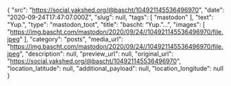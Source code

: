 {
  "src": "https://social.yakshed.org/@bascht/104921145536496970",
  "date": "2020-09-24T17:47:07.000Z",
  "slug": null,
  "tags": [
    "mastodon"
  ],
  "text": "Yup.",
  "type": "mastodon_toot",
  "title": "bascht: “Yup.”…",
  "images": [
    "https://img.bascht.com/mastodon/2020/09/24//104921145536496970/file.jpeg"
  ],
  "category": "posts",
  "media_url": "https://img.bascht.com/mastodon/2020/09/24//104921145536496970/file.jpeg",
  "description": null,
  "preview_url": null,
  "original_url": "https://social.yakshed.org/@bascht/104921145536496970",
  "location_latitude": null,
  "additional_payload": null,
  "location_longitude": null
}
